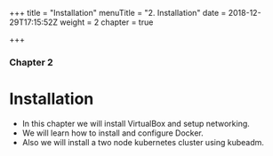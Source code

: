 +++
title = "Installation"
menuTitle = "2. Installation"
date = 2018-12-29T17:15:52Z
weight = 2
chapter = true

+++
### Chapter 2

# Installation

- In this chapter we will install VirtualBox and setup networking.
- We will learn how to install and configure Docker.
- Also we will install a two node kubernetes cluster using kubeadm.
